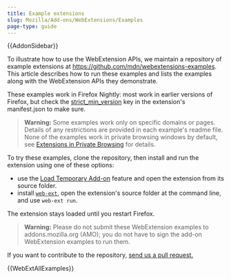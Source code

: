 ```yaml
---
title: Example extensions
slug: Mozilla/Add-ons/WebExtensions/Examples
page-type: guide
---
```


{{AddonSidebar}}

To illustrate how to use the WebExtension APIs, we maintain a repository of example extensions at <https://github.com/mdn/webextensions-examples>. This article describes how to run these examples and lists the examples along with the WebExtension APIs they demonstrate.

These examples work in Firefox Nightly: most work in earlier versions of Firefox, but check the [strict_min_version](/en-US/docs/Mozilla/Add-ons/WebExtensions/manifest.json/browser_specific_settings) key in the extension's manifest.json to make sure.

> **Warning:** Some examples work only on specific domains or pages. Details of any restrictions are provided in each example's readme file. None of the examples work in private browsing windows by default, see [Extensions in Private Browsing](https://support.mozilla.org/en-US/kb/extensions-private-browsing#w_enabling-or-disabling-extensions-in-private-windows) for details.

To try these examples, clone the repository, then install and run the extension using one of these options:

- use the [Load Temporary Add-on](https://extensionworkshop.com/documentation/develop/temporary-installation-in-firefox/) feature and open the extension from its source folder.
- install [`web-ext`](https://extensionworkshop.com/documentation/develop/getting-started-with-web-ext/), open the extension's source folder at the command line, and use `web-ext run`.

The extension stays loaded until you restart Firefox.

> **Warning:** Please do not submit these WebExtension examples to addons.mozilla.org (AMO); you do not have to sign the add-on WebExtension examples to run them.

If you want to contribute to the repository, [send us a pull request.](https://github.com/mdn/webextensions-examples/blob/main/CONTRIBUTING.md)

{{WebExtAllExamples}}
